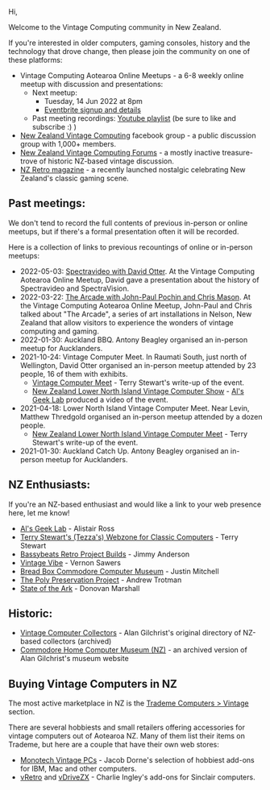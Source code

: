 Hi,

Welcome to the Vintage Computing community in New Zealand.

If you're interested in older computers, gaming consoles, history and the technology that drove change, then please join the community on one of these platforms:

- Vintage Computing Aotearoa Online Meetups - a 6-8 weekly online meetup with discussion and presentations:
  - Next meetup:
    - Tuesday, 14 Jun 2022 at 8pm 
    - [Eventbrite signup and details](https://vintagecomputingaotearoa.eventbrite.com/)
  - Past meeting recordings: [Youtube playlist](https://www.youtube.com/playlist?list=PLjHO--iXI7eZ24yV2voF-1_4_gh6RfBQI) (be sure to like and subscribe :) )
- [New Zealand Vintage Computing](https://www.facebook.com/groups/nzvintagecomputing) facebook group - a public discussion group with 1,000+ members.
- [New Zealand Vintage Computing Forums](https://www.classic-computers.org.nz/forums/index.php) - a mostly inactive treasure-trove of historic NZ-based vintage discussion.
- [NZ Retro magazine](https://nzretro.com/) - a recently launched nostalgic celebrating New Zealand's classic gaming scene.

## Past meetings:

We don't tend to record the full contents of previous in-person or online meetups, but if there's a formal presentation often it will be recorded. 

Here is a collection of links to previous recountings of online or in-person meetups:

- 2022-05-03: [Spectravideo with David Otter](https://youtu.be/mGaEHRKtzNc). At the Vintage Computing Aotearoa Online Meetup, David gave a presentation about the history of Spectravideo and SpectraVision.
- 2022-03-22: [The Arcade with John-Paul Pochin and Chris Mason](https://youtu.be/WhFQnIVgFQ0). At the Vintage Computing Aotearoa Online Meetup, John-Paul and Chris talked about "The Arcade", a series of art installations in Nelson, New Zealand that allow visitors to experience the wonders of vintage computing and gaming.
- 2022-01-30: Auckland BBQ. Antony Beagley organised an in-person meetup for Aucklanders.
- 2021-10-24: Vintage Computer Meet. In Raumati South, just north of Wellington, David Otter organised an in-person meetup attended by 23 people, 16 of them with exhibits.
  - [Vintage Computer Meet](https://www.classic-computers.org.nz/blog/2021-10-24-2nd-southern-NI-computer-meet.htm) - Terry Stewart's write-up of the event.
  - [New Zealand Lower North Island Vintage Computer Show](https://www.youtube.com/watch?v=WhzBbLk1MPQ) - [Al's Geek Lab](https://www.youtube.com/c/AlsGeekLab/) produced a video of the event.
- 2021-04-18: Lower North Island Vintage Computer Meet. Near Levin, Matthew Thredgold organised an in-person meetup attended by a dozen people.
  - [New Zealand Lower North Island Vintage Computer Meet](https://www.classic-computers.org.nz/blog/2021-05-01-southern-NI-computer-meet.htm) - Terry Stewart's write-up of the event. 
- 2021-01-30: Auckland Catch Up. Antony Beagley organised an in-person meetup for Aucklanders.

## NZ Enthusiasts:

If you're an NZ-based enthusiast and would like a link to your web presence here, let me know!

- [Al's Geek Lab](https://alsgeeklab.com/) - Alistair Ross
- [Terry Stewart's (Tezza's) Webzone for Classic Computers](https://www.classic-computers.org.nz/) - Terry Stewart
- [Bassybeats Retro Project Builds](https://www.bassybeats.co.nz/) - Jimmy Anderson 
- [Vintage Vibe](https://www.vintagevibe.co.nz/) - Vernon Sawers
- [Bread Box Commodore Computer Museum](https://www.youtube.com/breadbox) - Justin Mitchell
- [The Poly Preservation Project](https://www.cs.otago.ac.nz/homepages/andrew/poly/Poly.htm) - Andrew Trotman
- [State of the Ark](https://www.stateoftheark.co.nz/) - Donovan Marshall

## Historic:

- [Vintage Computer Collectors](https://web.archive.org/web/20090522202050/http://www.webs4u.co.nz/vintage/index.html) - Alan Gilchrist's original directory of NZ-based collectors (archived)
- [Commodore Home Computer Museum (NZ)](https://web.archive.org/web/20060804153235/http://www.webs4u.co.nz/museum/index.html) - an archived version of Alan Gilchrist's museum website

## Buying Vintage Computers in NZ

The most active marketplace in NZ is the [Trademe Computers > Vintage](https://www.trademe.co.nz/a/marketplace/computers/vintage) section.

There are several hobbiests and small retailers offering accessories for vintage computers out of Aotearoa NZ. Many of them list their items on Trademe, but here are a couple that have their own web stores:

- [Monotech Vintage PCs](https://monotech.fwscart.com/) - Jacob Dorne's selection of hobbiest add-ons for IBM, Mac and other computers.
- [vRetro](https://www.vretrodesign.com/) and [vDriveZX](https://vdrivezx.com/) - Charlie Ingley's add-ons for Sinclair computers.

